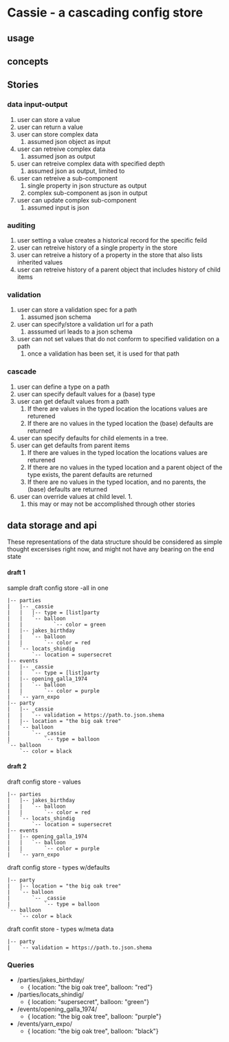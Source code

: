 # Cassie - a cascading config store

## usage



## concepts


## Stories

### data input-output

1. user can store a value
1. user can return a value
1. user can store complex data
    1. assumed json object as input
1. user can retreive complex data
    1. assumed json as output
1. user can retreive complex data with specified depth
    1. assumed json as output, limited to 
1. user can retreive a sub-component
    1. single property in json structure as output
    1. complex sub-component as json in output
1. user can update complex sub-component
    1. assumed input is json
  
### auditing

1. user setting a value creates a historical record for the specific feild
1. user can retreive history of a single property in the store
1. user can retreive a history of a property in the store that also lists inherited values
1. user can retreive history of a parent object that includes history of child items

### validation

1. user can store a validation spec for a path
    1. assumed json schema
1. user can specify/store a validation url for a path
    1. asssumed url leads to a json schema
1. user can not set values that do not conform to specified validation on a path
    1. once a validation has been set, it is used for that path
  

### cascade

1. user can define a type on a path
1. user can specify default values for a (base) type
1. user can get default values from a path
    1. If there are values in the typed location the locations values are returened
    2. If there are no values in the typed location the (base) defaults are returned 
1. user can specify defaults for child elements in a tree.
1. user can get defaults from parent items
    1. If there are values in the typed location the locations values are returened
    1. If there are no values in the typed location and a parent object of the type exists, the parent defaults are returned
    1. If there are no values in the typed location, and no parents, the (base) defaults are returned 
1. user can override values at child level.
    1. 
    1. this may or may not be accomplished through other stories 

## data storage and api

These representations of the data structure should be considered as simple 
thought excersises right now, and might not have any bearing on the end state

#### draft 1

sample draft config store -all in one

```
|-- parties
|   |-- _cassie
|   |   |-- type = [list]party
|   |   `-- balloon
|   |          `-- color = green
|   |-- jakes_birthday
|   |   `-- balloon
|   |       `-- color = red
|   `-- locats_shindig
|       `-- location = supersecret
|-- events
|   |-- _cassie
|   |   `-- type = [list]party
|   |-- opening_galla_1974
|   |   `-- balloon
|   |       `-- color = purple
|   `-- yarn_expo
|-- party
|   |-- _cassie
|   |   `-- validation = https://path.to.json.shema
|   |-- location = "the big oak tree"
|   `-- balloon
|       `-- _cassie
|           `-- type = balloon
`-- balloon
    `-- color = black
```

#### draft 2

draft config store - values

```
|-- parties
|   |-- jakes_birthday
|   |   `-- balloon
|   |       `-- color = red
|   `-- locats_shindig
|       `-- location = supersecret
|-- events
|   |-- opening_galla_1974
|   |   `-- balloon
|   |       `-- color = purple
|   `-- yarn_expo
```
draft config store - types w/defaults
```
|-- party
|   |-- location = "the big oak tree"
|   `-- balloon
|       `-- _cassie
|           `-- type = balloon
`-- balloon
    `-- color = black
```
draft confit store - types w/meta data
```
|-- party
|   `-- validation = https://path.to.json.shema
```

### Queries

* /parties/jakes_birthday/
    * { location: "the big oak tree", balloon: "red"}
* /parties/locats_shindig/
    * { location: "supersecret", balloon: "green"}
* /events/opening_galla_1974/
    * { location: "the big oak tree", balloon: "purple"}
* /events/yarn_expo/
    * { location: "the big oak tree", balloon: "black"}
